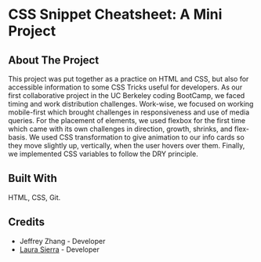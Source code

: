 # CSS Snippet Cheatsheet: A Mini Project

## About The Project

This project was put together as a practice on HTML and CSS, but also for accessible information to some CSS Tricks useful for developers. As our first collaborative project in the UC Berkeley coding BootCamp, we faced timing and work distribution challenges. Work-wise, we focused on working mobile-first which brought challenges in responsiveness and use of media queries. For the placement of elements, we used flexbox for the first time which came with its own challenges in direction, growth, shrinks, and flex-basis. We used CSS transformation to give animation to our info cards so they move slightly up, vertically, when the user hovers over them. Finally, we implemented CSS variables to follow the DRY principle.

## Built With

HTML, CSS, Git.

## Credits

- Jeffrey Zhang - Developer
- [Laura Sierra](https://github.com/laurasierra17) - Developer